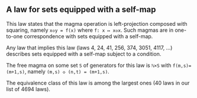 ## A law for sets equipped with a self-map

This law states that the magma operation is left-projection composed with squaring, namely `x◇y = f(x)` where `f: x ↦ x◇x`.  Such magmas are in one-to-one correspondence with sets equipped with a self-map.

Any law that implies this law (laws 4, 24, 41, 256, 374, 3051, 4117, …) describes sets equipped with a self-map subject to a condition.

The free magma on some set `S` of generators for this law is `ℕ×S` with `f(m,s)=(m+1,s)`, namely `(m,s) ◇ (n,t) = (m+1,s)`.

The equivalence class of this law is among the largest ones (40 laws in our list of 4694 laws).
